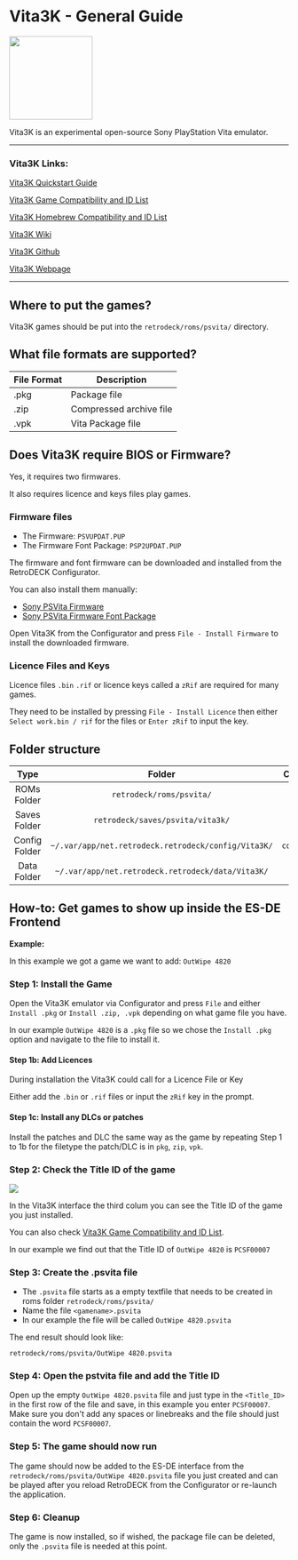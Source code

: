# Vita3K - General Guide

<img src="../../../wiki_images/logos/vita3k-logo.png" width="150">

Vita3K is an experimental open-source Sony PlayStation Vita emulator.

---

### Vita3K Links:
[Vita3K Quickstart Guide](https://vita3k.org/quickstart.html)

[Vita3K Game Compatibility and ID List](https://vita3k.org/compatibility.html?lang=en)

[Vita3K Homebrew Compatibility and ID List](https://vita3k.org/compatibility-homebrew.html)

[Vita3K Wiki](https://github.com/Vita3K/Vita3K/wiki)

[Vita3K Github](https://github.com/Vita3K/Vita3K)

[Vita3K Webpage](https://vita3k.org/)

---

## Where to put the games?

Vita3K games should be put into the `retrodeck/roms/psvita/` directory.

## What file formats are supported?

| File Format | Description |
|-------------|-------------|
| .pkg        | Package file |
| .zip        | Compressed archive file |
| .vpk        | Vita Package file |

## Does Vita3K require BIOS or Firmware?

Yes, it requires two firmwares. 

It also requires licence and keys files play games.

### Firmware files

- The Firmware: `PSVUPDAT.PUP`
- The Firmware Font Package: `PSP2UPDAT.PUP`

The firmware and font firmware can be downloaded and installed from the RetroDECK Configurator.

You can also install them manually:

- [Sony PSVita Firmware](https://www.playstation.com/en-us/support/hardware/psvita/system-software/)
- [Sony PSVita Firmware Font Package](https://dus01.psp2.update.playstation.net/update/psp2/image/2022_0209/sd_59dcf059d3328fb67be7e51f8aa33418/PSP2UPDAT.PUP?dest=usand)

Open Vita3K from the Configurator and press `File - Install Firmware` to install the downloaded firmware.

### Licence Files and Keys

Licence files `.bin` `.rif` or licence keys called a `zRif` are required for many games.

They need to be installed by pressing `File - Install Licence` then either `Select work.bin / rif` for the files or `Enter zRif` to input the key.

## Folder structure

| Type    | Folder                 |          Comment     | 
|  :---:  | :---:                  |             :---:     |
| ROMs Folder |`retrodeck/roms/psvita/` |                               |  
| Saves Folder |`retrodeck/saves/psvita/vita3k/` |                               |                             |  
| Config Folder |`~/.var/app/net.retrodeck.retrodeck/config/Vita3K/`         | `config.yml` |
| Data Folder |`~/.var/app/net.retrodeck.retrodeck/data/Vita3K/`         | |

## How-to: Get games to show up inside the ES-DE Frontend

**Example:** <br>

In this example we got a game we want to add: `OutWipe 4820`

### Step 1: Install the Game

Open the Vita3K emulator via Configurator and press `File` and either `Install .pkg` or `Install .zip, .vpk` depending on what game file you have.

In our example `OutWipe 4820` is a `.pkg` file so we chose the `Install .pkg` option and navigate to the file to install it.

#### Step 1b: Add Licences

During installation the Vita3K could call for a Licence File or Key

Either add the `.bin` or `.rif` files or input the `zRif` key in the prompt.

#### Step 1c: Install any DLCs or patches

Install the patches and DLC the same way as the game by repeating Step 1 to 1b for the filetype the patch/DLC is in `pkg`, `zip`, `vpk`.

### Step 2: Check the Title ID of the game

<img src="../../../wiki_images/emulators/vita3k/vita3k-titleid.png">

In the Vita3K interface the third colum you can see the Title ID of the game you just installed. 

You can also check [Vita3K Game Compatibility and ID List](https://vita3k.org/compatibility.html?lang=en).

In our example we find out that the Title ID of `OutWipe 4820` is `PCSF00007`

### Step 3: Create the .psvita file

- The `.psvita` file starts as a empty textfile that needs to be created in roms folder `retrodeck/roms/psvita/`
- Name the file `<gamename>.psvita`
- In our example the file will be called `OutWipe 4820.psvita`

The end result should look like:

`retrodeck/roms/psvita/OutWipe 4820.psvita`

### Step 4: Open the pstvita file and add the Title ID

Open up the empty `OutWipe 4820.psvita` file and just type in the `<Title_ID>` in the first row of the file and save, in this example you enter `PCSF00007`.<br>
Make sure you don't add any spaces or linebreaks and the file should just contain the word `PCSF00007`.

### Step 5: The game should now run

The game should now be added to the ES-DE interface from the `retrodeck/roms/psvita/OutWipe 4820.psvita` file you just created and can be played after you reload RetroDECK from the Configurator or re-launch the application.

### Step 6: Cleanup

The game is now installed, so if wished, the package file can be deleted, only the `.psvita` file is needed at this point.
